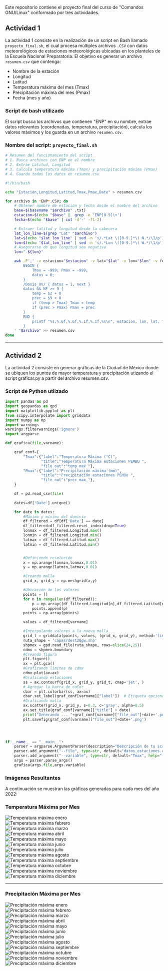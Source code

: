 Este repositorio contiene el proyecto final del curso de "Comandos GNU/Linux" conformado por tres actividades.

##  Actividad 1 

La actividad 1 consiste en la realización de un script en Bash llamado `proyecto_final.sh`, el cual procesa múltiples archivos `.CSV` con datos meteorológicos de estaciones meteorológicas ubicadas en los planteles de la Escuela Nacional Preparatoria. El objetivo es generar un archivo `resumen.csv` que contenga:

- Nombre de la estación
- Longitud
- Latitud
- Temperatura máxima del mes (Tmax)
- Precipitación máxima del mes (Pmax)
- Fecha (mes y año)


###  Script de bash utilizado

El script busca los archivos que contienen "ENP" en su nombre, extrae datos relevantes (coordenadas, temperatura, precipitación), calcula los valores máximos y los guarda en un archivo `resumen.csv`.

###  Nombre del script: `proyecto_final.sh`

```bash
# Resumen del funcionamiento del script
# 1. Busca archivos con ENP en el nombre
# 2. Extrae Latitud, Longitud
# 3. Calcula temperatura máxima (Tmax) y precipitación máxima (Pmax)
# 4. Guarda todos los datos en resumen.csv

#!/bin/bash

echo "Estación,Longitud,Latitud,Tmax,Pmax,Date" > resumen.csv

for archivo in *ENP*.CSV; do
    # Obtener nombre de estación y fecha desde el nombre del archivo
    base=$(basename "$archivo" .txt)
    estacion=$(echo "$base" |  grep -o 'ENP[0-9]\+')
    fecha=$(echo "$base" | cut -d'-' -f1-2)

    # Extraer latitud y longitud desde la cabecera
    lat_lon_line=$(grep "Lat" "$archivo")
    lat=$(echo "$lat_lon_line" | sed -n 's/.*Lat \([0-9.]*\) N.*/\1/p')
    lon=$(echo "$lat_lon_line" | sed -n 's/.*Lon \([0-9.]*\) W.*/\1/p')
    # Asegurarse de que longitud sea negativa
    lon="-${lon}"

    awk -F',' -v estacion="$estacion" -v lat="$lat" -v lon="$lon" -v fecha="$fecha" '
        BEGIN {
            Tmax = -999; Pmax = -999;
            datos = 0;
        }
        /Dosis_UV/ { datos = 1; next }
        datos && NF >= 9 {
            temp = $2 + 0
            prec = $9 + 0
            if (temp > Tmax) Tmax = temp
            if (prec > Pmax) Pmax = prec
        }
        END {
            printf "%s,%.6f,%.6f,%.1f,%.1f,%s\n", estacion, lon, lat, Tmax, Pmax, fecha
        }
    ' "$archivo" >> resumen.csv
done
```
---

## Actividad 2
La actividad 2 consiste en generar gráficas de la Ciudad de México donde se ubiquen los puntos de mayor temperatura y precipitación utizando el script graficar.py a partir del archivo resumen.csv.

### Script de Python utlizado
``` python
import pandas as pd
import geopandas as gpd
import matplotlib.pyplot as plt
from scipy.interpolate import griddata
import numpy as np
import warnings
warnings.filterwarnings('ignore')
import argparse

def grafica(file,varname):

    graf_conf={
        "Tmax":{"label":"Temperatura Máxima (°C)",
                "title":"Temperatura Máxima estaciones PEMBU ", 
                "file_out":"temp_max_"},
        "Pmax":{"label":"Precipitación máxima (mm)",
                "title":"Precipitación estaciones PEMBU ", 
                "file_out":"prec_max_"},        
    }

    df = pd.read_csv(file)
    
    dates=df['Date'].unique()

    for date in dates:        
        #Máximo y mínimo del dominio
        df_filtered = df[df['Date'] == date]
        df_filtered=df_filtered.reset_index(drop=True)
        lonmax = df_filtered.Longitud.max()
        lonmin = df_filtered.Longitud.min()
        latmax = df_filtered.Latitud.max()
        latmin = df_filtered.Latitud.min()


        #Definiendo resolución
        x = np.arange(lonmin,lonmax,0.01)
        y = np.arange(latmin,latmax,0.01)

        #Creando malla
        grid_x, grid_y = np.meshgrid(x,y)

        #Ubicación de los valores
        points = []
        for n in range(len(df_filtered)):
            p = np.array([df_filtered.Longitud[n],df_filtered.Latitud[n]])
            points.append(p)
        points = np.array(points)

        values = df_filtered[varname]

        #Interpolando valores a la nueva malla
        grid_t = griddata(points, values, (grid_x, grid_y), method='linear')
        ruta_shape = 'capas/dest20gw.shp'
        shpmex = gpd.read_file(ruta_shape, rows=slice(24,25))
        cdmx = shpmex.boundary
        #Creando figura
        plt.figure()
        ax = plt.gca()
        #Graficando límites de cdmx
        cdmx.plot(ax=ax)
        #Graficando estaciones
        ss = ax.contourf(grid_x, grid_y, grid_t, cmap='jet', )
        # Agregar la barra de color
        cbar = plt.colorbar(ss, ax=ax)
        cbar.set_label(graf_conf[varname]["label"])  # Etiqueta opcional
        #Graficando malla
        ax.scatter(grid_x, grid_y, s=0.3, c='gray', alpha=0.5)
        ax.set_title(graf_conf[varname]["title"] + date)
        print("Generando ... "+graf_conf[varname]["file_out"]+date+'.png')
        plt.savefig(graf_conf[varname]["file_out"]+date+'.png')
    



if __name__ == "__main__":
    parser = argparse.ArgumentParser(description="Descripción de tu script")
    parser.add_argument("--file", type=str, default="datos_estaciones.csv", help="Nombre de archivo csv")
    parser.add_argument("--variable", type=str, default="Tmax", help=" posibles valores Tmax ,Pmax")
    args = parser.parse_args()
    grafica(args.file,args.variable)
```

### Imágenes Resultantes

A continuación se muestran las gráficas generadas para cada mes del año 2022:

### Temperatura Máxima por Mes

![Temperatura máxima enero](imagenes/temp_max_2022-01.png)  
![Temperatura máxima febrero](imagenes/temp_max_2022-02.png)  
![Temperatura máxima marzo](imagenes/temp_max_2022-03.png)  
![Temperatura máxima abril](imagenes/temp_max_2022-04.png)  
![Temperatura máxima mayo](imagenes/temp_max_2022-05.png)  
![Temperatura máxima junio](imagenes/temp_max_2022-06.png)  
![Temperatura máxima julio](imagenes/temp_max_2022-07.png)  
![Temperatura máxima agosto](imagenes/temp_max_2022-08.png)  
![Temperatura máxima septiembre](imagenes/temp_max_2022-09.png)  
![Temperatura máxima octubre](imagenes/temp_max_2022-10.png)  
![Temperatura máxima noviembre](imagenes/temp_max_2022-11.png)  
![Temperatura máxima diciembre](imagenes/temp_max_2022-12.png)  

---

###  Precipitación Máxima por Mes

![Precipitación máxima enero](imagenes/prec_max_2022-01.png)  
![Precipitación máxima febrero](imagenes/prec_max_2022-02.png)  
![Precipitación máxima marzo](imagenes/prec_max_2022-03.png)  
![Precipitación máxima abril](imagenes/prec_max_2022-04.png)  
![Precipitación máxima mayo](imagenes/prec_max_2022-05.png)  
![Precipitación máxima junio](imagenes/prec_max_2022-06.png)  
![Precipitación máxima julio](imagenes/prec_max_2022-07.png)  
![Precipitación máxima agosto](imagenes/prec_max_2022-08.png)  
![Precipitación máxima septiembre](imagenes/prec_max_2022-09.png)  
![Precipitación máxima octubre](imagenes/prec_max_2022-10.png)  
![Precipitación máxima noviembre](imagenes/prec_max_2022-11.png)  
![Precipitación máxima diciembre](imagenes/prec_max_2022-12.png)  
